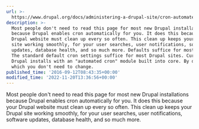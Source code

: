 ```yaml
---
url: >-
  https://www.drupal.org/docs/administering-a-drupal-site/cron-automated-tasks/cron-automated-tasks-overview
description: >-
  Most people don't need to read this page for most new Drupal installations
  because Drupal enables cron automatically for you. It does this because your
  Drupal website must clean up every so often. This clean up keeps your Drupal
  site working smoothly, for your user searches, user notifications, software
  updates, database health, and so much more. Defaults suffice for most sites
  The standard default cron settings suffice for most Drupal sites. Current
  Drupal installs with an "automated cron" module built into core. By default,
  which you don't need to change.
published_time: '2016-09-12T08:43:35+00:00'
modified_time: '2022-11-20T13:36:56+00:00'
---
```

Most people don't need to read this page for most new Drupal installations because Drupal enables cron automatically for you. It does this because your Drupal website must clean up every so often. This clean up keeps your Drupal site working smoothly, for your user searches, user notifications, software updates, database health, and so much more.